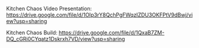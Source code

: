 Kitchen Chaos Video Presentation:
https://drive.google.com/file/d/1OIp3rY8QchPgFWqzIZDU3OKFPtV9dBwj/view?usp=sharing

Kitchen Chaos Build:
https://drive.google.com/file/d/1QxaB7ZM-DQ_cGRi0CYqatz1Dskrxh7VD/view?usp=sharing

